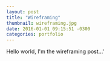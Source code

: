 ```yaml
---
layout: post
title: "Wireframing"
thumbnail: wireframing.jpg
date: 2016-01-01 09:15:51 -0300
categories: portfolio
---
```

Hello world, I'm the wireframing post...'